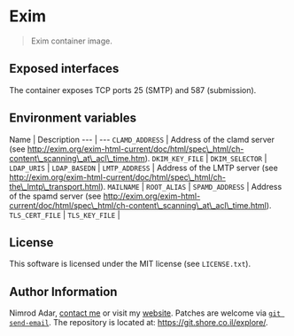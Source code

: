 # Exim

> Exim container image.

## Exposed interfaces

The container exposes TCP ports 25 (SMTP) and 587 (submission).

## Environment variables

Name | Description
\-\-\- | \-\-\-
`CLAMD_ADDRESS` | Address of the clamd server (see http://exim.org/exim-html-current/doc/html/spec\_html/ch-content\_scanning\_at\_acl\_time.htm).
`DKIM_KEY_FILE` |
`DKIM_SELECTOR` |
`LDAP_URIS` |
`LDAP_BASEDN` |
`LMTP_ADDRESS` | Address of the LMTP server (see http://exim.org/exim-html-current/doc/html/spec\_html/ch-the\_lmtp\_transport.html).
`MAILNAME` |
`ROOT_ALIAS` |
`SPAMD_ADDRESS` | Address of the spamd server (see http://exim.org/exim-html-current/doc/html/spec\_html/ch-content\_scanning\_at\_acl\_time.html).
`TLS_CERT_FILE` |
`TLS_KEY_FILE` |

## License

This software is licensed under the MIT license (see `LICENSE.txt`).

## Author Information

Nimrod Adar, [contact me](mailto:nimrod@shore.co.il) or visit my
[website](https://www.shore.co.il/). Patches are welcome via
[`git send-email`](http://git-scm.com/book/en/v2/Git-Commands-Email). The repository
is located at: <https://git.shore.co.il/explore/>.
